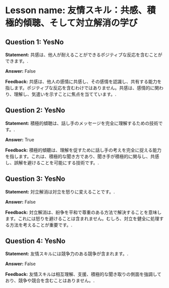 # Lesson name: 友情スキル：共感、積極的傾聴、そして対立解消の学び

## Question 1: YesNo

**Statement:** 共感は、他人が耐えることができるポジティブな反応を含むことができます。.

**Answer:** False

**Feedback:**
共感は、他人の感情に共感し、その感情を認識し、共有する能力を指します。ポジティブな反応を含むわけではありません。共感は、感情的に関わり、理解し、気遣いを示すことに焦点を当てています。.


## Question 2: YesNo

**Statement:** 積極的傾聴は、話し手のメッセージを完全に理解するための技術です。.

**Answer:** True

**Feedback:**
積極的傾聽は、理解を促すために話し手の考えを完全に捉える能力を指します。これは、積極的な聞き方であり、聞き手が積極的に関与し、共感し、誤解を避けることを可能にする技術です。.


## Question 3: YesNo

**Statement:** 対立解消は対立を怒りに変えることです。.

**Answer:** False

**Feedback:**
対立解消は、紛争を平和で尊重のある方法で解決することを意味します。これには怒りを避けることは含まれません。むしろ、対立を健全に処理する方法を考えることが重要です。.


## Question 4: YesNo

**Statement:** 友情スキルには競争力のある競争が含まれます。.

**Answer:** False

**Feedback:**
友情スキルは相互理解、支援、積極的な聞き取りの側面を強調しており、競争や競合を含むことはありません。.

